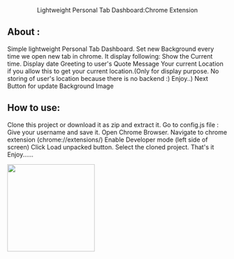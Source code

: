 <p align='center'>Lightweight Personal Tab Dashboard:Chrome Extension</p>

## About :

Simple lightweight Personal Tab Dashboard.
Set new Background every time we open new tab in chrome.
It display following:
Show the Current time.
Display date
Greeting to user's
Quote Message
Your current Location if you allow this to get your current location.(Only for display purpose. No storing of user's location because there is no backend :) Enjoy..)
Next Button for update Background Image

## How to use:

Clone this project or download it as zip and extract it.
Go to config.js file : Give your username and save it.
Open Chrome Browser.
Navigate to chrome extension (chrome://extensions/)
Enable Developer mode (left side of screen)
Click Load unpacked button.
Select the cloned project.
That's it Enjoy......

<p>
<img src="/images/screehshot1.png"  height="200px">
</p>
